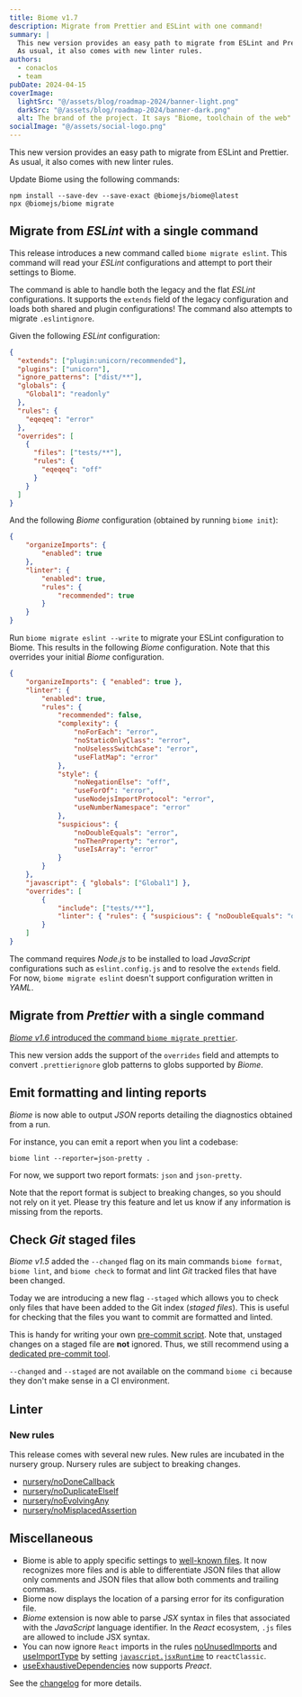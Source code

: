```yaml
---
title: Biome v1.7
description: Migrate from Prettier and ESLint with one command!
summary: |
  This new version provides an easy path to migrate from ESLint and Prettier.
  As usual, it also comes with new linter rules.
authors:
  - conaclos
  - team
pubDate: 2024-04-15
coverImage:
  lightSrc: "@/assets/blog/roadmap-2024/banner-light.png"
  darkSrc: "@/assets/blog/roadmap-2024/banner-dark.png"
  alt: The brand of the project. It says "Biome, toolchain of the web"
socialImage: "@/assets/social-logo.png"
---
```


This new version provides an easy path to migrate from ESLint and Prettier.
As usual, it also comes with new linter rules.

Update Biome using the following commands:

```
npm install --save-dev --save-exact @biomejs/biome@latest
npx @biomejs/biome migrate
```

## Migrate from _ESLint_ with a single command

This release introduces a new command called `biome migrate eslint`.
This command will read your _ESLint_ configurations and attempt to port their settings to Biome.

The command is able to handle both the legacy and the flat _ESLint_ configurations.
It supports the `extends` field of the legacy configuration and loads both shared and plugin configurations!
The command also attempts to migrate `.eslintignore`.

Given the following _ESLint_ configuration:

```json
{
  "extends": ["plugin:unicorn/recommended"],
  "plugins": ["unicorn"],
  "ignore_patterns": ["dist/**"],
  "globals": {
    "Global1": "readonly"
  },
  "rules": {
    "eqeqeq": "error"
  },
  "overrides": [
    {
      "files": ["tests/**"],
      "rules": {
        "eqeqeq": "off"
      }
    }
  ]
}
```

And the following _Biome_ configuration (obtained by running `biome init`):

```json
{
	"organizeImports": {
		"enabled": true
	},
	"linter": {
		"enabled": true,
		"rules": {
			"recommended": true
		}
	}
}
```

Run `biome migrate eslint --write` to migrate your ESLint configuration to Biome.
This results in the following _Biome_ configuration.
Note that this overrides your initial _Biome_ configuration.

```json
{
	"organizeImports": { "enabled": true },
	"linter": {
		"enabled": true,
		"rules": {
			"recommended": false,
			"complexity": {
				"noForEach": "error",
				"noStaticOnlyClass": "error",
				"noUselessSwitchCase": "error",
				"useFlatMap": "error"
			},
			"style": {
				"noNegationElse": "off",
				"useForOf": "error",
				"useNodejsImportProtocol": "error",
				"useNumberNamespace": "error"
			},
			"suspicious": {
				"noDoubleEquals": "error",
				"noThenProperty": "error",
				"useIsArray": "error"
			}
		}
	},
	"javascript": { "globals": ["Global1"] },
	"overrides": [
		{
			"include": ["tests/**"],
			"linter": { "rules": { "suspicious": { "noDoubleEquals": "off" } } }
		}
	]
}
```

The command requires _Node.js_ to be installed to load _JavaScript_ configurations such as `eslint.config.js` and to resolve the `extends` field.
For now, `biome migrate eslint` doesn't support configuration written in _YAML_.


## Migrate from _Prettier_ with a single command

[_Biome v1.6_ introduced the command `biome migrate prettier`](/blog/biome-v1-6/#easier-migration-from-prettier).

This new version adds the support of the `overrides` field and attempts to convert `.prettierignore` glob patterns to globs supported by _Biome_.


## Emit formatting and linting reports

_Biome_ is now able to output _JSON_ reports detailing the diagnostics obtained from a run.

For instance, you can emit a report when you lint a codebase:

```shell
biome lint --reporter=json-pretty .
```

For now, we support two report formats: `json` and `json-pretty`.

Note that the report format is subject to breaking changes, so you should not rely on it yet.
Please try this feature and let us know if any information is missing from the reports.


## Check _Git_ staged files

_Biome v1.5_ added the `--changed` flag on its main commands `biome format`, `biome lint`, and `biome check` to format and lint _Git_ tracked files that have been changed.

Today we are introducing a new flag `--staged` which allows you to check only files that have been added to the Git index (_staged files_).
This is useful for checking that the files you want to commit are formatted and linted.

This is handy for writing your own [pre-commit script](/recipes/git-hooks/#shell-script).
Note that, unstaged changes on a staged file are **not** ignored.
Thus, we still recommend using a [dedicated pre-commit tool](/recipes/git-hooks/).

`--changed` and `--staged` are not available on the command `biome ci` because they don't make sense in a CI environment.


## Linter

### New rules

This release comes with several new rules.
New rules are incubated in the nursery group.
Nursery rules are subject to breaking changes.

- [nursery/noDoneCallback](https://biomejs.dev/linter/rules/no-done-callback/)
- [nursery/noDuplicateElseIf](https://biomejs.dev/linter/rules/no-duplicate-else-if/)
- [nursery/noEvolvingAny](https://biomejs.dev/linter/rules/no-evolving-any/)
- [nursery/noMisplacedAssertion](https://biomejs.dev/linter/rules/no-misplaced-assertion/)


## Miscellaneous

- Biome is able to apply specific settings to [well-known files](https://biomejs.dev/guides/how-biome-works/#well-known-files).
  It now recognizes more files and is able to differentiate JSON files that allow only comments and JSON files that allow both comments and trailing commas.
- Biome now displays the location of a parsing error for its configuration file.
- _Biome_ extension is now able to parse _JSX_ syntax in files that associated with the _JavaScript_ language identifier.
  In the _React_ ecosystem, `.js` files are allowed to include JSX syntax.
- You can now ignore `React` imports in the rules [noUnusedImports](https://biomejs.dev/linter/rules/no-unused-imports/#options) and [useImportType](https://biomejs.dev/linter/rules/use-import-type/#options) by setting [`javascript.jsxRuntime`](https://biomejs.dev/reference/configuration/#javascriptjsxruntime) to `reactClassic`.
- [useExhaustiveDependencies](https://biomejs.dev/linter/rules/use-exhaustive-dependencies/) now supports _Preact_.

See the [changelog](/internals/changelog/#170-2024-04-15) for more details.
